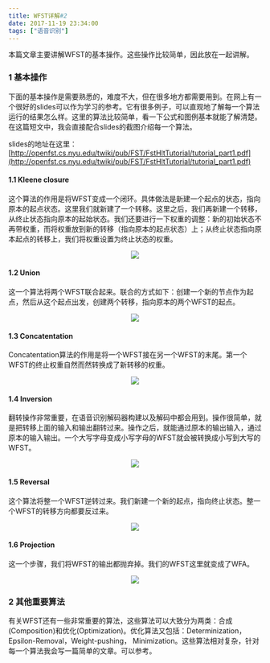 ```yaml
---
title: WFST详解#2
date: 2017-11-19 23:34:00
tags: ["语音识别"]
---
```


本篇文章主要讲解WFST的基本操作。这些操作比较简单，因此放在一起讲解。

### 1 基本操作

下面的基本操作是需要熟悉的，难度不大，但在很多地方都需要用到。在网上有一个很好的slides可以作为学习的参考。它有很多例子，可以直观地了解每一个算法运行的结果怎么样。这里的算法比较简单，看一下公式和图例基本就能了解清楚。在这篇短文中，我会直接配合slides的截图介绍每一个算法。

slides的地址在这里：[http://openfst.cs.nyu.edu/twiki/pub/FST/FstHltTutorial/tutorial_part1.pdf](http://openfst.cs.nyu.edu/twiki/pub/FST/FstHltTutorial/tutorial_part1.pdf)

#### 1.1 Kleene closure
这个算法的作用是将WFST变成一个闭环。具体做法是新建一个起点的状态，指向原本的起点状态。这里我们就新建了一个转移。这里之后，我们再新建一个转移，从终止状态指向原本的起始状态。我们还要进行一下权重的调整：新的初始状态不再带权重，而将权重放到新的转移（指向原本的起点状态）上；从终止状态指向原本起点的转移上，我们将权重设置为终止状态的权重。

<img src="closure.png" style="margin-left:50%;transform: translateX(-50%);">

#### 1.2 Union
这一个算法将两个WFST联合起来。联合的方式如下：创建一个新的节点作为起点，然后从这个起点出发，创建两个转移，指向原本的两个WFST的起点。

<img src="union.png" style="margin-left:50%;transform: translateX(-50%);">

#### 1.3 Concatentation
Concatentation算法的作用是将一个WFST接在另一个WFST的末尾。第一个WFST的终止权重自然而然转换成了新转移的权重。

<img src="concatenation.png" style="margin-left:50%;transform: translateX(-50%);">

#### 1.4 Inversion
翻转操作非常重要，在语音识别解码器构建以及解码中都会用到。操作很简单，就是把转移上面的输入和输出翻转过来。操作之后，就能通过原本的输出输入，通过原本的输入输出。一个大写字母变成小写字母的WFST就会被转换成小写到大写的WFST。

<img src="inversion.png" style="margin-left:50%;transform: translateX(-50%);">

#### 1.5 Reversal
这个算法将整一个WFST逆转过来。我们新建一个新的起点，指向终止状态。整一个WFST的转移方向都要反过来。

<img src="reversal.png" style="margin-left:50%;transform: translateX(-50%);">

#### 1.6 Projection
这一个步骤，我们将WFST的输出都抛弃掉。我们的WFST这里就变成了WFA。

<img src="projection.png" style="margin-left:50%;transform: translateX(-50%);">

### 2 其他重要算法
有关WFST还有一些非常重要的算法，这些算法可以大致分为两类：合成(Composition)和优化(Optimization)。优化算法又包括：Determinization，Epsilon-Removal，Weight-pushing， Minimization。这些算法相对复杂，针对每一个算法我会写一篇简单的文章。可以参考。